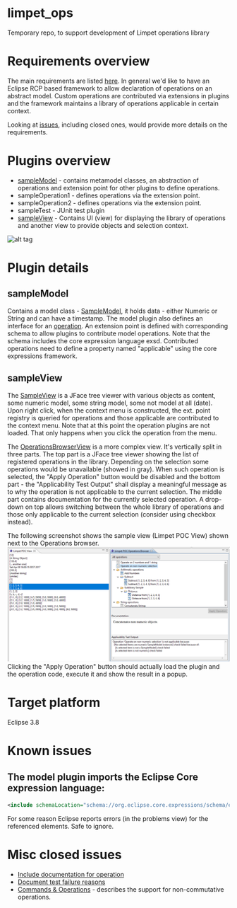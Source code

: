 # limpet_ops
Temporary repo, to support development of Limpet operations library

# Requirements overview
The main requirements are listed [here](https://github.com/debrief/limpet/issues/65). In general we'd like to have an Eclipse RCP based framework to allow declaration of operations on an abstract model. Custom operations are contributed via extensions in plugins and the framework maintains a library of operations applicable in certain context.

Looking at [issues](https://github.com/debrief/limpet_ops/issues), including closed ones, would provide more details on the requirements.

# Plugins overview
* [sampleModel](#sampleModel) - contains metamodel classes, an abstraction of operations and extension point for other plugins to define operations.
* sampleOperation1 - defines operations via the extension point.
* sampleOperation2 - defines operations via the extension point.
* sampleTest - JUnit test plugin 
* [sampleView](#sampleView) - Contains UI (view) for displaying the library of operations and another view to provide objects and selection context.

![alt tag](Operations_PoC.png)

# Plugin details
## sampleModel <a name="sampleModel"></a> 
Contains a model class - [SampleModel](sampleModel/src/samplemodel/SampleModel.java), it holds data - either Numeric or String and can have a timestamp. The model plugin also defines an interface for an [operation](sampleModel/src/samplemodel/SampleModelOperation.java). An extension point is defined with corresponding schema to allow plugins to contribute model operations. Note that the schema includes the core expression language exsd. Contributed operations need to define a property named "applicable" using the core expressions framework. 
## sampleView <a name="sampleView"></a>
The [SampleView](sampleView/src/sampleview/views/SampleView.java) is a JFace tree viewer with various objects as content, some numeric model, some string model, some not model at all (date). Upon right click, when the context menu is constructed, the ext. point registry is queried for operations and those applicable are contributed to the context menu. Note that at this point the operation plugins are not loaded. That only happens when you click the operation from the menu.

The [OperationsBrowserView](sampleView/src/sampleview/views/opsbrowser/OperationsBrowserView.java) is a more complex view. It's vertically split in three parts. The top part is a JFace tree viewer showing the list of registered operations in the library. Depending on the selection some operations would be unavailable (showed in gray). When such operation is selected, the "Apply Operation" button would be disabled and the bottom part - the "Applicability Test Output" shall display a meaningful message as to why the operation is not applicable to the current selection. The middle part contains documentation for the currently selected operation. A drop-down on top allows switching between the whole library of operations and those only applicable to the current selection (consider using checkbox instead).

The following screenshot shows the sample view (Limpet POC View) shown next to the Operations browser.
![alt tag](ops_browser.PNG)
Clicking the "Apply Operation" button should actually load the plugin and the operation code, execute it and show the result in a popup.

# Target platform
Eclipse 3.8

# Known issues
## The model plugin imports the Eclipse Core expression language:
```xml
<include schemaLocation="schema://org.eclipse.core.expressions/schema/expressionLanguage.exsd"/>
```
For some reason Eclipse reports errors (in the problems view) for the referenced elements. Safe to ignore. 

# Misc closed issues
* [Include documentation for operation](https://github.com/debrief/limpet_ops/issues/1)
* [Document test failure reasons](https://github.com/debrief/limpet_ops/issues/3)
* [Commands & Operations](https://github.com/debrief/limpet_ops/issues/3) - describes the support for non-commutative operations.
